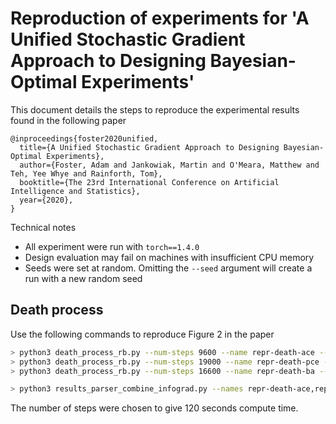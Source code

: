 # Reproduction of experiments for 'A Unified Stochastic Gradient Approach to Designing Bayesian-Optimal Experiments'

This document details the steps to reproduce the experimental results found in the following paper
```
@inproceedings{foster2020unified,
  title={A Unified Stochastic Gradient Approach to Designing Bayesian-Optimal Experiments},
  author={Foster, Adam and Jankowiak, Martin and O'Meara, Matthew and Teh, Yee Whye and Rainforth, Tom},
  booktitle={The 23rd International Conference on Artificial Intelligence and Statistics},
  year={2020},
}
```

Technical notes
 - All experiment were run with `torch==1.4.0`
 - Design evaluation may fail on machines with insufficient CPU memory
 - Seeds were set at random. Omitting the `--seed` argument will create a run with a new random seed
 
 ## Death process
 Use the following commands to reproduce Figure 2 in the paper
 ```bash
> python3 death_process_rb.py --num-steps 9600 --name repr-death-ace --num-parallel 100 --seed 591971072 --estimator ace
> python3 death_process_rb.py --num-steps 19000 --name repr-death-pce --num-parallel 100 --seed 774423808 --estimator pce
> python3 death_process_rb.py --num-steps 16600 --name repr-death-ba --num-parallel 100 --seed 1019347136 --estimator posterior

> python3 results_parser_combine_infograd.py --names repr-death-ace,repr-death-ce,repr-death-ba,repr-death-bo
```
The number of steps were chosen to give 120 seconds compute time.
